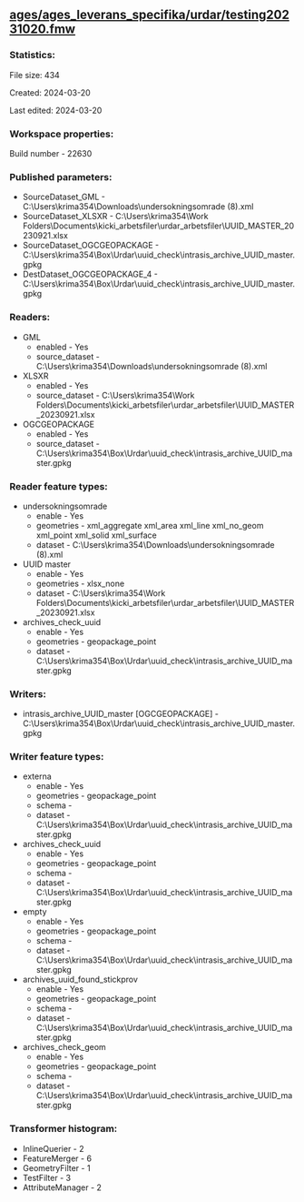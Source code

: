 ﻿## [ages/ages_leverans_specifika/urdar/testing20231020.fmw](https://github.com/kicki58/kix_working_dir/blob/master/ages/ages_leverans_specifika/urdar/testing20231020.fmw)

### Statistics:
File size: 434

Created: 2024-03-20

Last edited: 2024-03-20


### Workspace properties:
Build number    - 22630

### Published parameters:
*  SourceDataset_GML    -   C:\Users\krima354\Downloads\undersokningsomrade (8).xml
*  SourceDataset_XLSXR    -   C:\Users\krima354\Work Folders\Documents\kicki_arbetsfiler\urdar_arbetsfiler\UUID_MASTER_20230921.xlsx
*  SourceDataset_OGCGEOPACKAGE    -   C:\Users\krima354\Box\Urdar\uuid_check\intrasis_archive_UUID_master.gpkg
*  DestDataset_OGCGEOPACKAGE_4    -   C:\Users\krima354\Box\Urdar\uuid_check\intrasis_archive_UUID_master.gpkg

### Readers:
*  GML
    * enabled    -  Yes
    * source_dataset    -   C:\Users\krima354\Downloads\undersokningsomrade (8).xml
*  XLSXR
    * enabled    -  Yes
    * source_dataset    -   C:\Users\krima354\Work Folders\Documents\kicki_arbetsfiler\urdar_arbetsfiler\UUID_MASTER_20230921.xlsx
*  OGCGEOPACKAGE
    * enabled    -  Yes
    * source_dataset    -   C:\Users\krima354\Box\Urdar\uuid_check\intrasis_archive_UUID_master.gpkg

### Reader feature types:
*  undersokningsomrade
    * enable - Yes
    * geometries - xml_aggregate xml_area xml_line xml_no_geom xml_point xml_solid xml_surface
    * dataset - C:\Users\krima354\Downloads\undersokningsomrade (8).xml
*  UUID master
    * enable - Yes
    * geometries - xlsx_none
    * dataset - C:\Users\krima354\Work Folders\Documents\kicki_arbetsfiler\urdar_arbetsfiler\UUID_MASTER_20230921.xlsx
*  archives_check_uuid
    * enable - Yes
    * geometries - geopackage_point
    * dataset - C:\Users\krima354\Box\Urdar\uuid_check\intrasis_archive_UUID_master.gpkg


### Writers:
*  intrasis_archive_UUID_master [OGCGEOPACKAGE]    -   C:\Users\krima354\Box\Urdar\uuid_check\intrasis_archive_UUID_master.gpkg

### Writer feature types:
*  externa
    * enable - Yes
    * geometries - geopackage_point
    * schema - 
    * dataset - C:\Users\krima354\Box\Urdar\uuid_check\intrasis_archive_UUID_master.gpkg
*  archives_check_uuid
    * enable - Yes
    * geometries - geopackage_point
    * schema - 
    * dataset - C:\Users\krima354\Box\Urdar\uuid_check\intrasis_archive_UUID_master.gpkg
*  empty
    * enable - Yes
    * geometries - geopackage_point
    * schema - 
    * dataset - C:\Users\krima354\Box\Urdar\uuid_check\intrasis_archive_UUID_master.gpkg
*  archives_uuid_found_stickprov
    * enable - Yes
    * geometries - geopackage_point
    * schema - 
    * dataset - C:\Users\krima354\Box\Urdar\uuid_check\intrasis_archive_UUID_master.gpkg
*  archives_check_geom
    * enable - Yes
    * geometries - geopackage_point
    * schema - 
    * dataset - C:\Users\krima354\Box\Urdar\uuid_check\intrasis_archive_UUID_master.gpkg

### Transformer histogram:
*  InlineQuerier    -   2
*  FeatureMerger    -   6
*  GeometryFilter    -   1
*  TestFilter    -   3
*  AttributeManager    -   2

